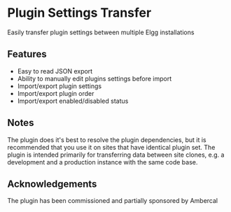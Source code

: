 Plugin Settings Transfer
========================

Easily transfer plugin settings between multiple Elgg installations

## Features

* Easy to read JSON export
* Ability to manually edit plugins settings before import
* Import/export plugin settings
* Import/export plugin order
* Import/export enabled/disabled status

## Notes

The plugin does it's best to resolve the plugin dependencies, but it is recommended that
you use it on sites that have identical plugin set.
The plugin is intended primarily for transferring data between site clones, e.g.
a development and a production instance with the same code base.

## Acknowledgements

The plugin has been commissioned and partially sponsored by Ambercal

